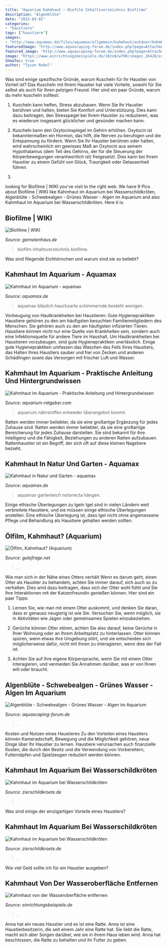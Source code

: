 ```yaml
---
title: "Aquarium Kahmhaut ~ Biofilm Inhaltsverzeichnis Biofilme"
description: "Algenblüte"
date: "2022-03-01"
categories:
- "haustiere"
tags: ["haustiere"]
images:
- "http://www.aquamax.de/files/aquamax/allgemein/kahmhaut/outdoor/KahmhautGT_Rueckenschwimmer.jpg"
featuredImage: "http://www.aquascaping-forum.de/index.php?page=Attachment&amp;attachmentID=5480"
featured_image: "http://www.aquascaping-forum.de/index.php?page=Attachment&amp;attachmentID=5480"
image: "https://www.einrichtungsbeispiele.de/16to9/w780/images_26428/ersten-fotos-im-aquarium__e5414d8e6dbdf3737e9c4a2e967f892f.jpg"
ShowToc: true
author: "Tyson Robel"
---
```



Was sind einige spezifische Gründe, warum Kuscheln für Ihr Haustier von Vorteil ist?
Das Kuscheln mit Ihrem Haustier hat viele Vorteile, sowohl für Sie selbst als auch für Ihren pelzigen Freund. Hier sind ein paar Gründe, warum du mehr kuscheln solltest:
1. Kuscheln kann helfen, Stress abzubauen. Wenn Sie Ihr Haustier berühren und halten, bieten Sie Komfort und Unterstützung. Dies kann dazu beitragen, den Stresspegel bei Ihrem Haustier zu reduzieren, was es wiederum insgesamt glücklicher und gesünder machen kann.

2. Kuscheln kann den Oxytocinspiegel im Gehirn erhöhen. Oxytocin ist bekanntermaßen ein Hormon, das hilft, die Nerven zu beruhigen und die Entspannung zu fördern. Wenn Sie Ihr Haustier berühren oder halten, wird wahrscheinlich ein gewisses Maß an Oxytocin aus seinem Hypothalamus (dem Teil des Gehirns, der für die Steuerung der Körperbewegungen verantwortlich ist) freigesetzt. Dies kann bei Ihrem Haustier zu einem Gefühl von Glück, Traurigkeit oder Gelassenheit führen.

3.

	

		
looking for Biofilme | WIKI you've visit to the right web. We have 9 Pics about Biofilme | WIKI like Kahmhaut im Aquarium bei Wasserschildkröten, Algenblüte - Schwebealgen - Grünes Wasser - Algen im Aquarium and also Kahmhaut im Aquarium bei Wasserschildkröten. Here it is:
		
    
## Biofilme | WIKI

<img loading=lazy src="https://www.garnelenhaus.de/media/image/42/b5/fb/Kahmhaut_Aquarium_Bakterien.png" onerror="this.onerror=null;this.src='https://tse2.mm.bing.net/th?id=OIP.tcUwnb2ptPmeeykX7KMzLwHaFj&amp;pid=15.1';" alt="Biofilme | WIKI">

_Source: garnelenhaus.de_

>biofilm inhaltsverzeichnis biofilme. 

	

Was sind fliegende Eichhörnchen und warum sind sie so beliebt?

    
## Kahmhaut Im Aquarium - Aquamax

<img loading=lazy src="http://www.aquamax.de/files/aquamax/allgemein/kahmhaut/indoor/KahmhautAQ_EisenkahmhautAquarium1.jpg" onerror="this.onerror=null;this.src='https://tse1.mm.bing.net/th?id=OIP.h8F73DTPzDHblPfi4tYpqwHaEi&amp;pid=15.1';" alt="Kahmhaut im Aquarium - aquamax">

_Source: aquamax.de_

>aquamax bläulich hauchzarte schimmernde besteht wenigen. 

	

Vorbeugung von Hautkrankheiten bei Haustieren: Gute Hygienepraktiken
Haustiere gehören zu den am häufigsten besuchten Familienmitgliedern des Menschen. Sie gehören auch zu den am häufigsten infizierten Tieren. Haustiere können nicht nur eine Quelle von Krankheiten sein, sondern auch eine Infektionsquelle für andere Tiere im Haushalt. Um Hautkrankheiten bei Haustieren vorzubeugen, sind gute Hygienepraktiken unerlässlich. Einige gute Hygienepraktiken umfassen das Waschen des Fells Ihres Haustiers, das Halten Ihres Haustiers sauber und frei von Zecken und anderen Schädlingen sowie das Versorgen mit frischer Luft und Wasser.

    
## Kahmhaut Im Aquarium - Praktische Anleitung Und Hintergrundwissen

<img loading=lazy src="https://www.aquarium-ratgeber.com/wp-content/uploads/2021/06/haut-an-der-wasseroberflaeche-578x385.jpg" onerror="this.onerror=null;this.src='https://tse3.mm.bing.net/th?id=OIP.Po9YzDU38eM3DDsha6JdeAHaE7&amp;pid=15.1';" alt="Kahmhaut im Aquarium - Praktische Anleitung und Hintergrundwissen">

_Source: aquarium-ratgeber.com_

>aquarium nährstoffen entweder überangebot kommt. 

	

Ratten werden immer beliebter, da sie eine großartige Ergänzung für jedes Zuhause sind.
Ratten werden immer beliebter, da sie eine großartige Bereicherung für jedes Zuhause darstellen. Sie sind bekannt für ihre Intelligenz und die Fähigkeit, Beziehungen zu anderen Ratten aufzubauen. Rattenhaustier ist ein Begriff, der sich oft auf diese kleinen Nagetiere bezieht.

    
## Kahmhaut In Natur Und Garten - Aquamax

<img loading=lazy src="http://www.aquamax.de/files/aquamax/allgemein/kahmhaut/outdoor/KahmhautGT_Rueckenschwimmer.jpg" onerror="this.onerror=null;this.src='https://tse1.mm.bing.net/th?id=OIP.x2ccGUb6A3V0pkNJ-Bx_ZAHaEe&amp;pid=15.1';" alt="Kahmhaut in Natur und Garten - aquamax">

_Source: aquamax.de_

>aquamax gartenteich notonecta hängen. 

	

Einige ethische Überlegungen zu Igeln
Igel sind in vielen Ländern weit verbreitete Haustiere, und sie müssen einige ethische Überlegungen anstellen. Eine ethische Überlegung ist, dass Igel nicht ohne angemessene Pflege und Behandlung als Haustiere gehalten werden sollten.

    
## Ölfilm, Kahmhaut? (Aquarium)

<img loading=lazy src="https://images.gutefrage.net/media/fragen/bilder/oelfilm-kahmhaut/0_big.jpg?v=1542121711000" onerror="this.onerror=null;this.src='https://tse1.mm.bing.net/th?id=OIP.JAGegCCIEiCykM21yw223gHaEK&amp;pid=15.1';" alt="Ölfilm, Kahmhaut? (Aquarium)">

_Source: gutefrage.net_

>. 

	

Wie man sich in der Nähe eines Otters verhält
Wenn es darum geht, einen Otter als Haustier zu behandeln, achten Sie immer darauf, sich auch so zu verhalten. Dies wird dazu beitragen, dass sich der Otter wohl fühlt und Sie Ihre Interaktionen mit der Katzenfreundin genießen können. Hier sind ein paar Tipps:
1. Lernen Sie, wie man mit einem Otter auskommt, und denken Sie daran, dass er genauso neugierig ist wie Sie. Versuchen Sie, wenn möglich, sie in Aktivitäten wie Jagen oder gemeinsames Spielen einzubeziehen.

2. Gerüche können Otter stören, achten Sie also darauf, keine Gerüche in Ihrer Wohnung oder an Ihrem Arbeitsplatz zu hinterlassen. Otter können spüren, wenn etwas ihre Umgebung stört, und sie entscheiden sich möglicherweise dafür, nicht mit Ihnen zu interagieren, wenn dies der Fall ist.

3. Achten Sie auf Ihre eigene Körpersprache, wenn Sie mit einem Otter interagieren, und vermeiden Sie Annahmen darüber, was er von Ihnen will oder braucht.

    
## Algenblüte - Schwebealgen - Grünes Wasser - Algen Im Aquarium

<img loading=lazy src="http://www.aquascaping-forum.de/index.php?page=Attachment&amp;attachmentID=5480" onerror="this.onerror=null;this.src='https://tse4.mm.bing.net/th?id=OIP.C1MbzoPCR9rt24rTPB693gHaFj&amp;pid=15.1';" alt="Algenblüte - Schwebealgen - Grünes Wasser - Algen im Aquarium">

_Source: aquascaping-forum.de_

>. 

	

Kosten und Nutzen eines Haustieres
Zu den Vorteilen eines Haustiers können Kameradschaft, Bewegung und die Möglichkeit gehören, neue Dinge über Ihr Haustier zu lernen. Haustiere verursachen auch finanzielle Kosten, die durch den Besitz und die Verwendung von Vorbereitern, Futternäpfen und Spielzeugen reduziert werden können.

    
## Kahmhaut Im Aquarium Bei Wasserschildkröten

<img loading=lazy src="https://www.zierschildkroete.de/wp-content/uploads/20191213_124304-300x169.jpg?v=1576237834" onerror="this.onerror=null;this.src='https://tse4.mm.bing.net/th?id=OIP.TVlX615wb2SGGdorH3hKCAAAAA&amp;pid=15.1';" alt="Kahmhaut im Aquarium bei Wasserschildkröten">

_Source: zierschildkroete.de_

>. 

	

Was sind einige der einzigartigen Vorteile eines Haustiers?

    
## Kahmhaut Im Aquarium Bei Wasserschildkröten

<img loading=lazy src="https://www.zierschildkroete.de/wp-content/uploads/20191213_124304-2048x1152.jpg?v=1576237834" onerror="this.onerror=null;this.src='https://tse3.mm.bing.net/th?id=OIP.0kK1Bkk6kTmVc7zkLyRtqQHaEK&amp;pid=15.1';" alt="Kahmhaut im Aquarium bei Wasserschildkröten">

_Source: zierschildkroete.de_

>. 

	

Wie viel Geld sollte ich für ein Haustier ausgeben?

    
## Kahmhaut Von Der Wasseroberfläche Entfernen

<img loading=lazy src="https://www.einrichtungsbeispiele.de/16to9/w780/images_26428/ersten-fotos-im-aquarium__e5414d8e6dbdf3737e9c4a2e967f892f.jpg" onerror="this.onerror=null;this.src='https://tse1.mm.bing.net/th?id=OIP.b1fixQ_lh86V523PsiPu0gHaEK&amp;pid=15.1';" alt="Kahmhaut von der Wasseroberfläche entfernen">

_Source: einrichtungsbeispiele.de_

>. 

	

Anna hat ein neues Haustier und es ist eine Ratte.
Anna ist eine Haustierbesitzerin, die seit einem Jahr eine Ratte hat. Sie liebt die Ratte, macht sich aber Sorgen darüber, wie sie in ihrem Haus leben wird. Anna hat beschlossen, die Ratte zu behalten und ihr Futter zu geben.

